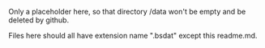 Only a placeholder here, so that directory /data won't be empty and be deleted by github.

Files here should all have extension name ".bsdat" except this readme.md.